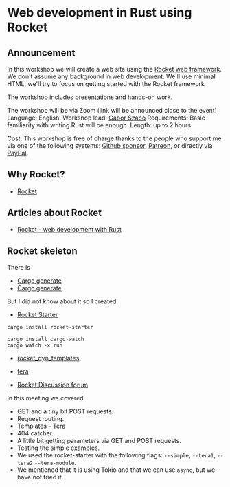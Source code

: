 # Web development in Rust using Rocket

## Announcement

In this workshop we will create a web site using the [Rocket web framework](https://rocket.rs/).
We don't assume any background in web development. We'll use minimal HTML, we'll try to focus on getting started with the Rocket framework

The workshop includes presentations and hands-on work.

The workshop will be via Zoom (link will be announced close to the event)
Language: English.
Workshop lead: [Gabor Szabo](https://szabgab.com/)
Requirements: Basic familiarity with writing Rust will be enough.
Length: up to 2 hours.

Cost: This workshop is free of charge thanks to the people who support me via one of the following systems: [Github sponsor](https://github.com/sponsors/szabgab/), [Patreon](https://www.patreon.com/szabgab), or directly via [PayPal](https://www.paypal.com/paypalme/szabgab).



## Why Rocket?

* [Rocket](https://rocket.rs/)

## Articles about Rocket

* [Rocket - web development with Rust](https://rust.code-maven.com/rocket)


## Rocket skeleton

There is
* [Cargo generate](https://github.com/cargo-generate/)
* [Cargo generate](https://github.com/topics/cargo-generate)

But I did not know about it so I created

* [Rocket Starter](https://crates.io/crates/rocket-starter)


```
cargo install rocket-starter
```

```
cargo install cargo-watch
cargo watch -x run
```

* [rocket_dyn_templates](https://crates.io/crates/rocket_dyn_templates)
* [tera](https://crates.io/crates/tera)


* [Rocket Discussion forum](https://github.com/rwf2/Rocket/discussions)

In this meeting we covered
* GET and a tiny bit POST requests.
* Request routing.
* Templates - Tera
* 404 catcher.
* A little bit getting parameters via GET and POST requests.
* Testing the simple examples.
* We used the rocket-starter with the following flags:  `--simple`, `--tera1`, `--tera2` `--tera-module`.
* We mentioned that it is using Tokio and that we can use `async`, but we have not tried it.


